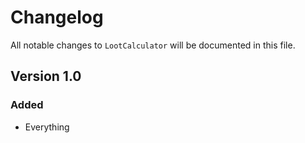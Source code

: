 # Changelog

All notable changes to `LootCalculator` will be documented in this file.

## Version 1.0

### Added
- Everything
